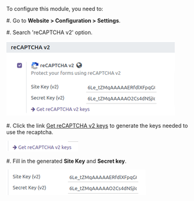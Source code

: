  To configure this module, you need to:

#. Go to **Website > Configuration > Settings**.

#. Search 'reCAPTCHA v2' option.

![reCaptcha v2](../static/src/img/readme/img.png)

#. Click the link [Get reCAPTCHA v2 keys](https://www.google.com/recaptcha/admin)
   to generate the keys needed to use the recaptcha.

![Get reCAPTCHA v2 keys](../static/src/img/readme/img_1.png)

#. Fill in the generated **Site Key** and **Secret key**.

![reCAPTCHA v2 keys](../static/src/img/readme/img_2.png)
